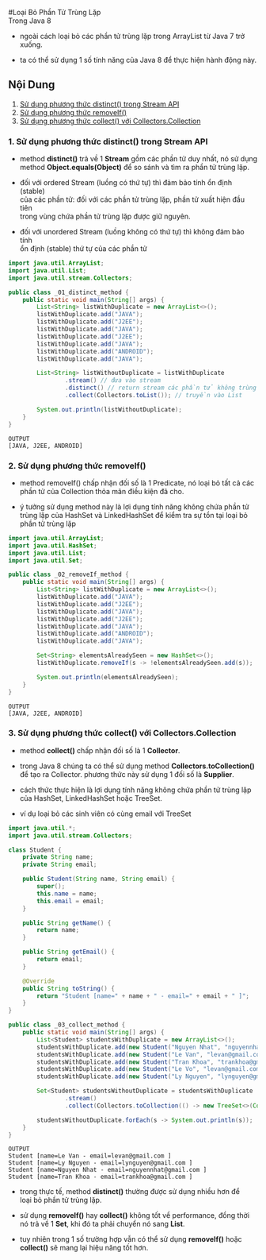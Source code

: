 #Loại Bỏ Phần Tử Trùng Lặp<br/>Trong Java 8
* ngoài cách loại bỏ các phần tử trùng lặp trong ArrayList từ Java 7 trở<br/>
xuống.
  
* ta có thể sử dụng 1 số tính năng của Java 8 để thực hiện hành động này.

## Nội Dung
1. [Sử dụng phương thức distinct() trong Stream API](#1)
2. [Sử dụng phương thức removeIf()](#2)
3. [Sử dụng phương thức collect() với Collectors.Collection](#3)

### 1. Sử dụng phương thức distinct() trong Stream API <a id="1"></a>
* method **distinct()** trả về 1 **Stream** gồm các phần tử duy nhất, nó sử dụng<br/>
method **Object.equals(Object)** để so sánh và tìm ra phần tử trùng lặp.
  
* đối với ordered Stream (luồng có thứ tự) thì đảm bảo tính ổn định (stable) <br/>
  của các phần tử: đối với các phần tử trùng lặp, phần tử xuất hiện đầu tiên<br/>
  trong vùng chứa phần tử trùng lặp được giữ nguyên.
  
* đối với unordered Stream (luồng không có thứ tự) thì không đảm bảo tính<br/>
ổn định (stable) thứ tự của các phần tử
  
```java
import java.util.ArrayList;
import java.util.List;
import java.util.stream.Collectors;

public class _01_distinct_method {
    public static void main(String[] args) {
        List<String> listWithDuplicate = new ArrayList<>();
        listWithDuplicate.add("JAVA");
        listWithDuplicate.add("J2EE");
        listWithDuplicate.add("JAVA");
        listWithDuplicate.add("J2EE");
        listWithDuplicate.add("JAVA");
        listWithDuplicate.add("ANDROID");
        listWithDuplicate.add("JAVA");

        List<String> listWithoutDuplicate = listWithDuplicate
                .stream() // đưa vào stream
                .distinct() // return stream các phần tử không trùng lặp
                .collect(Collectors.toList()); // truyền vào List

        System.out.println(listWithoutDuplicate);
    }
}
```
```
OUTPUT
[JAVA, J2EE, ANDROID]
```
### 2. Sử dụng phương thức removeIf() <a id="2"></a>
* method removeIf() chấp nhận đối số là 1 Predicate, nó loại bỏ tất cả các<br/>
phần tử của Collection thỏa mãn điều kiện đã cho.
  
* ý tưởng sử dụng method này là lợi dụng tính năng không chứa phần tử <br/>
trùng lặp của HashSet và LinkedHashSet để kiểm tra sự tồn tại loại bỏ<br/>
  phần tử trùng lặp
  
```java
import java.util.ArrayList;
import java.util.HashSet;
import java.util.List;
import java.util.Set;

public class _02_removeIf_method {
    public static void main(String[] args) {
        List<String> listWithDuplicate = new ArrayList<>();
        listWithDuplicate.add("JAVA");
        listWithDuplicate.add("J2EE");
        listWithDuplicate.add("JAVA");
        listWithDuplicate.add("J2EE");
        listWithDuplicate.add("JAVA");
        listWithDuplicate.add("ANDROID");
        listWithDuplicate.add("JAVA");

        Set<String> elementsAlreadySeen = new HashSet<>();
        listWithDuplicate.removeIf(s -> !elementsAlreadySeen.add(s));

        System.out.println(elementsAlreadySeen);
    }
}
```
```
OUTPUT
[JAVA, J2EE, ANDROID]
```
### 3. Sử dụng phương thức collect() với Collectors.Collection <a id="3"></a>
* method **collect()** chấp nhận đối số là 1 **Collector**.
* trong Java 8 chúng ta có thể sử dụng method **Collectors.toCollection()**<br/>
để tạo ra Collector. phương thức này sử dụng 1 đối số là **Supplier**.
* cách thức thực hiện là lợi dụng tính năng không chứa phần tử trùng lặp<br/>
của HashSet, LinkedHashSet hoặc TreeSet.
  
* ví dụ loại bỏ các sinh viên có cùng email với TreeSet
```java
import java.util.*;
import java.util.stream.Collectors;

class Student {
    private String name;
    private String email;

    public Student(String name, String email) {
        super();
        this.name = name;
        this.email = email;
    }

    public String getName() {
        return name;
    }

    public String getEmail() {
        return email;
    }

    @Override
    public String toString() {
        return "Student [name=" + name + " - email=" + email + " ]";
    }
}

public class _03_collect_method {
    public static void main(String[] args) {
        List<Student> studentsWithDuplicate = new ArrayList<>();
        studentsWithDuplicate.add(new Student("Nguyen Nhat", "nguyennhat@gmail.com"));
        studentsWithDuplicate.add(new Student("Le Van", "levan@gmail.com"));
        studentsWithDuplicate.add(new Student("Tran Khoa", "trankhoa@gmail.com"));
        studentsWithDuplicate.add(new Student("Le Vo", "levan@gmail.com"));
        studentsWithDuplicate.add(new Student("Ly Nguyen", "lynguyen@gmail.com"));

        Set<Student> studentsWithoutDuplicate = studentsWithDuplicate
                .stream()
                .collect(Collectors.toCollection(() -> new TreeSet<>(Comparator.comparing(Student::getEmail))));

        studentsWithoutDuplicate.forEach(s -> System.out.println(s));
    }
}
```
```
OUTPUT
Student [name=Le Van - email=levan@gmail.com ]
Student [name=Ly Nguyen - email=lynguyen@gmail.com ]
Student [name=Nguyen Nhat - email=nguyennhat@gmail.com ]
Student [name=Tran Khoa - email=trankhoa@gmail.com ]
```

* trong thực tế, method **distinct()** thường được sử dụng nhiều hơn để<br/>
loại bỏ phần tử trùng lặp.
  
* sử dụng **removeIf()** hay **collect()** không tốt về performance, đồng thời<br/>
nó trả về 1 **Set**, khi đó ta phải chuyển nó sang **List**.
  
* tuy nhiên trong 1 số trường hợp vẫn có thể sử dụng **removeIf()** hoặc<br/>
**collect()** sẽ mang lại hiệu năng tốt hơn.